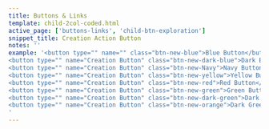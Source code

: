 ```yaml
---
title: Buttons & Links
template: child-2col-coded.html
active_page: ['buttons-links', 'child-btn-exploration']
snippet_title: Creation Action Button
notes: ''
example: '<button type="" name="" class="btn-new-blue">Blue Button</button><br /><br />
<button type="" name="Creation Button" class="btn-new-dark-blue">Dark Blue Button</button><br /><br />
<button type="" name="Creation Button" class="btn-new-Navy">Navy Button</button><br /><br />
<button type="" name="Creation Button" class="btn-new-yellow">Yellow Button</button><br /><br />
<button type="" name="Creation Button" class="btn-new-red">Red Button</button><br /><br />
<button type="" name="Creation Button" class="btn-new-green">Green Button</button><br /><br />
<button type="" name="Creation Button" class="btn-new-dark-green">Dark Green Button</button><br /><br />
<button type="" name="Creation Button" class="btn-new-orange">Dark Green Button</button>
'
---
```

